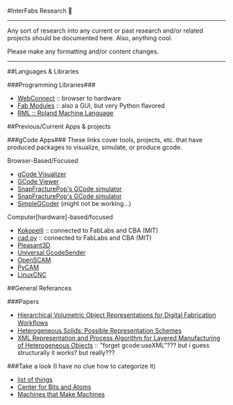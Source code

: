 #InterFabs Research :poop:

----

Any sort of research into any current or past research and/or related projects should be documented here.  Also, anything cool.

Please make any formatting and/or content changes.

----
##Languages & Libraries

###Programming Libraries###
* [WebConnect](http://webconnect.io/) :: browser to hardware
* [Fab Modules](http://kokompe.cba.mit.edu/) :: also a GUI, but very Python flavored
* [RML :: Roland Machine Language](http://mlab.taik.fi/paja/wp-content/uploads/2011/01/RML1_Command_GuideENVer100.pdf)


##Previous/Current Apps & projects

###gCode Apps###
These links cover tools, projects, etc. that have produced packages to visualize, simulate, or produce gcode.

Browser-Based/Focused
* [gCode Visualizer](http://gcode.ws/ )
* [GCode Viewer](http://buildlog.net/gview/)
* [SnapFracturePop's GCode simulator](http://qcgeek.com/laseroko/draw.php)
* [SnapFracturePop's GCode simulator](http://qcgeek.com/laseroko/draw.php)
* [SimpleGCoder](http://simplegcoder.com/) (might not be working...)

Computer[hardware]-based/focused
* [Kokopelli](https://github.com/mkeeter/kokopelli) :: connected to FabLabs and CBA (MIT)
* [cad.py](http://makeyourbot.wikidot.com/cad-py) :: connected to FabLabs and CBA (MIT)
* [Pleasant3D](http://www.pleasantsoftware.com/developer/pleasant3d/index.shtml)
* [Universal GcodeSender](https://github.com/winder/Universal-G-Code-Sender)
* [OpenSCAM](http://openscam.com/download.html#source-code)
* [PyCAM](http://pycam.sourceforge.net/)
* [LinuxCNC](http://linuxcnc.org/)

##General Referances

###Papers
* [Hierarchical Volumetric Object Representations for Digital Fabrication Workﬂows](http://cba.mit.edu/docs/theses/13.05.Keeter.pdf)
* [Heterogeneous Solids: Possible Representation Schemes](http://www.clemson.edu/ces/credo/papers/postscript/solidrep.pdf)
* [XML Representation and Process Algorithm for Layered Manufacturing of Heterogeneous Objects](http://edge.rit.edu/content/P10551/public/SFF/SFF%202002%20Proceedings/2002%20SFF%20Papers/29-Lau.pdf) :: "forget gcode:useXML"??? but i guess structurally it works? but really???


###Take a look (I have no clue how to categorize it)
* [list of things](http://replicat.org/generators)
* [Center for Bits and Atoms](http://cba.mit.edu/)
* [Machines that Make Machines](http://mtm.cba.mit.edu/)
